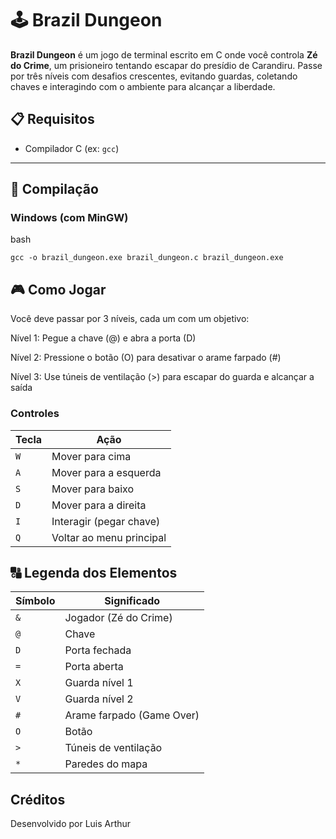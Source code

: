 # 🕹️ Brazil Dungeon

**Brazil Dungeon** é um jogo de terminal escrito em C onde você controla **Zé do Crime**, um prisioneiro tentando escapar do presídio de Carandiru. Passe por três níveis com desafios crescentes, evitando guardas, coletando chaves e interagindo com o ambiente para alcançar a liberdade.

## 📋 Requisitos

- Compilador C (ex: `gcc`)

---

## 🧱 Compilação

### Windows (com MinGW)

bash

`gcc -o brazil_dungeon.exe brazil_dungeon.c
brazil_dungeon.exe`

## 🎮 Como Jogar

Você deve passar por 3 níveis, cada um com um objetivo:

Nível 1: Pegue a chave (@) e abra a porta (D)

Nível 2: Pressione o botão (O) para desativar o arame farpado (#)

Nível 3: Use túneis de ventilação (>) para escapar do guarda e alcançar a saída

### Controles

| Tecla | Ação                           |
| ----- | ------------------------------ |
| `W`   | Mover para cima                |
| `A`   | Mover para a esquerda          |
| `S`   | Mover para baixo               |
| `D`   | Mover para a direita           |
| `I`   | Interagir (pegar chave) |
| `Q`   | Voltar ao menu principal       |

## 🔠 Legenda dos Elementos

| Símbolo | Significado               |
| ------- | ------------------------- |
| `&`     | Jogador (Zé do Crime)     |
| `@`     | Chave                     |
| `D`     | Porta fechada             |
| `=`     | Porta aberta              |
| `X`     | Guarda nível 1            |
| `V`     | Guarda nível 2            |
| `#`     | Arame farpado (Game Over) |
| `O`     | Botão                     |
| `>`     | Túneis de ventilação      |
| `*`     | Paredes do mapa           |

## Créditos

Desenvolvido por Luis Arthur


